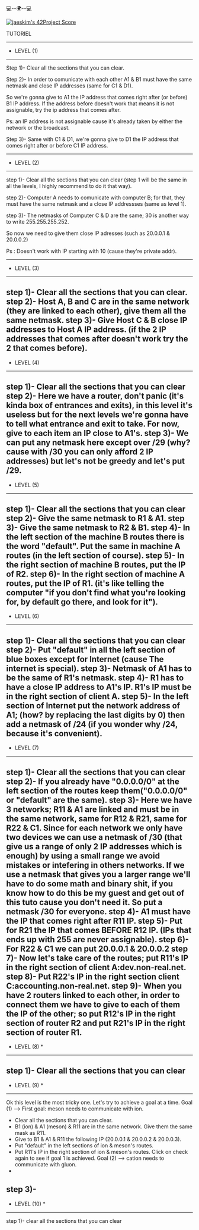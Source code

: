 
 💻--🌍--💻

[![jaeskim's 42Project Score](https://badge42.herokuapp.com/api/project/abouhlel/NetPractice)](https://github.com/JaeSeoKim/badge42)

TUTORIEL

-------------
* LEVEL (1) 
-------------
Step 1)- Clear all the sections that you can clear.

Step 2)- In order to comunicate with each other A1 & B1 must have the same netmask and close IP addresses (same for C1 & D1).

  So we're gonna give to A1 the IP address that comes right after (or before) B1 IP address.
  If the address before doesn't work that means it is not assignable, try the ip address that comes after.

Ps: an IP address is not assignable cause it's already taken by either the network or the broadcast.

Step 3)- Same with C1 & D1, we're gonna give to D1 the IP address that comes right after or before C1 IP address.

-------------
* LEVEL (2)
-------------
step 1)- Clear all the sections that you can clear (step 1 will be the same in all the levels, I highly recommend to do it that way).

step 2)- Computer A needs to comunicate with computer B; for that, they must have the same netmask and a close IP addressses (same as level 1).

step 3)- The netmasks of Computer C & D are the same; 30 is another way to write 255.255.255.252.

  So now we need to give them close IP adresses (such as 20.0.0.1 & 20.0.0.2)
  
  Ps : Doesn't work with IP starting with 10 (cause they're private addr).
 
-------------
* LEVEL (3)
-------------
step 1)- Clear all the sections that you can clear.
step 2)- Host A, B and C are in the same network (they are linked to each other), give them all the same netmask.
step 3)- Give Host C & B close IP addresses to Host A IP address. (if the 2 IP addresses that comes after doesn't work try the 2 that comes before).
-------------
* LEVEL (4)
-------------
step 1)- Clear all the sections that you can clear
step 2)- Here we have a router, don't panic (it's kinda box of entrances and exits), in this level it's useless but for the next levels we're gonna have to tell what entrance and exit to take. For now, give to each item an IP close to A1's.
step 3)- We can put any netmask here except over /29 (why? cause with /30 you can only afford 2 IP addresses) but let's not be greedy and let's put /29.  
-------------
* LEVEL (5)
-------------
step 1)- Clear all the sections that you can clear
step 2)- Give the same netmask to R1 & A1. 
step 3)- Give the same netmask to R2 & B1.
step 4)- In the left section of the machine B routes there is the word "default". Put the same in machine A routes (in the left section of course).
step 5)- In the right section of machine B routes, put the IP of R2.
step 6)- In the right section of machine A routes, put the IP of R1.
(it's like telling the computer "if you don't find what you're looking for, by default go there, and look for it"). 
-------------
* LEVEL (6)
-------------
step 1)- Clear all the sections that you can clear
step 2)- Put "default" in all the left section of blue boxes except for Internet (cause The internet is special).
step 3)- Netmask of A1 has to be the same of R1's netmask.
step 4)- R1 has to have a close IP address to A1's IP. R1's IP must be in the right section of client A.
step 5)- In the left section of Internet put the network address of A1; (how? by replacing the last digits by 0) then add a netmask of /24 (if you wonder why /24, because it's convenient). 
-------------
* LEVEL (7)
-------------
step 1)- Clear all the sections that you can clear
step 2)- If you already have "0.0.0.0/0" at the left section of the routes keep them("0.0.0.0/0" or "default" are the same).
step 3)- Here we have 3 networks; R11 & A1 are linked and must be in the same network, same for R12 & R21, same for R22 & C1. Since for each network we only have two devices we can use a netmask of /30 (that give us a range of only 2 IP addresses which is enough) by using a small range we avoid mistakes or intefering in others networks. If we use a netmask that gives you a larger range we'll have to do some math and binary shit, if you know how to do this be my guest and get out of this tuto cause you don't need it. So put a netmask /30 for everyone.
step 4)- A1 must have the IP that comes right after R11 IP.
step 5)- Put for R21 the IP that comes BEFORE R12 IP. (IPs that ends up with 255 are never assignable).
step 6)- For R22 & C1 we can put 20.0.0.1 & 20.0.0.2
step 7)- Now let's take care of the routes; put R11's IP in the right section of client A:dev.non-real.net.
step 8)- Put R22's IP in the right section client C:accounting.non-real.net.
step 9)- When you have 2 routers linked to each other, in order to connect them we have to give to each of them the IP of the other; so put R12's IP in the right section of router R2 and put R21's IP in the right section of router R1.
-------------
* LEVEL (8) *
-------------
step 1)- Clear all the sections that you can clear
-------------
* LEVEL (9) *
-------------
Ok this level is the most tricky one. Let's try to achieve a goal at a time.
Goal (1) --> First goal: meson needs to communicate with ion.
- Clear all the sections that you can clear.
- B1 (ion) & A1 (meson) & R11 are in the same network. Give them the same mask as R11.
- Give to B1 & A1 & R11 the following IP (20.0.0.1 & 20.0.0.2 & 20.0.0.3).
- Put "default" in the left sections of ion & meson's routes.
- Put R11's IP in the right section of ion & meson's routes.
Click on check again to see if goal 1 is achieved.
Goal (2) --> cation needs to communicate with gluon.
- 
step 3)- 
--------------
* LEVEL (10) *
--------------
step 1)- clear all the sections that you can clear

